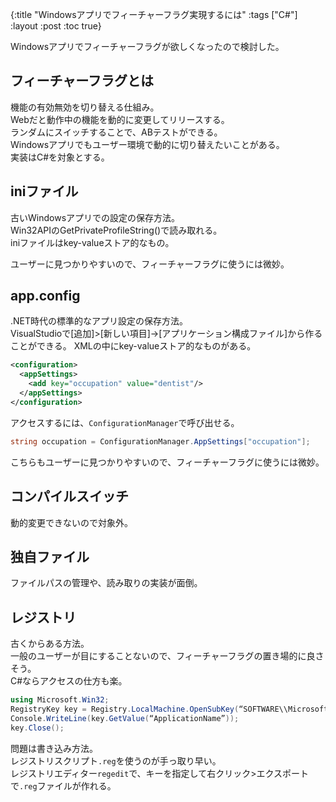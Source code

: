 {:title "Windowsアプリでフィーチャーフラグ実現するには"
 :tags  ["C#"]
 :layout :post
 :toc true}

Windowsアプリでフィーチャーフラグが欲しくなったので検討した。

## フィーチャーフラグとは
機能の有効無効を切り替える仕組み。  
Webだと動作中の機能を動的に変更してリリースする。  
ランダムにスイッチすることで、ABテストができる。  
Windowsアプリでもユーザー環境で動的に切り替えたいことがある。  
実装はC#を対象とする。

## iniファイル
古いWindowsアプリでの設定の保存方法。  
Win32APIのGetPrivateProfileString()で読み取れる。  
iniファイルはkey-valueストア的なもの。  

ユーザーに見つかりやすいので、フィーチャーフラグに使うには微妙。

## app.config
.NET時代の標準的なアプリ設定の保存方法。  
VisualStudioで[追加]>[新しい項目]→[アプリケーション構成ファイル]から作ることができる。
XMLの中にkey-valueストア的なものがある。  
```xml
<configuration>
  <appSettings>
    <add key="occupation" value="dentist"/>
  </appSettings>
</configuration>
```

アクセスするには、`ConfigurationManager`で呼び出せる。  
```cs
string occupation = ConfigurationManager.AppSettings["occupation"];
```

こちらもユーザーに見つかりやすいので、フィーチャーフラグに使うには微妙。

## コンパイルスイッチ
動的変更できないので対象外。

## 独自ファイル
ファイルパスの管理や、読み取りの実装が面倒。

## レジストリ
古くからある方法。  
一般のユーザーが目にすることないので、フィーチャーフラグの置き場的に良さそう。  
C#ならアクセスの仕方も楽。  
```cs
using Microsoft.Win32;
RegistryKey key = Registry.LocalMachine.OpenSubKey(“SOFTWARE\\Microsoft\\Windows\\Notepad\\Capabilities”);
Console.WriteLine(key.GetValue(“ApplicationName”));
key.Close();
```

問題は書き込み方法。  
レジストリスクリプト`.reg`を使うのが手っ取り早い。  
レジストリエディター`regedit`で、キーを指定して右クリック>エクスポートで`.reg`ファイルが作れる。
